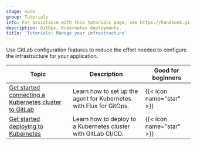```yaml
---
stage: none
group: Tutorials
info: For assistance with this tutorials page, see https://handbook.gitlab.com/handbook/product/ux/technical-writing/#assignments-to-other-projects-and-subjects.
description: GitOps, Kubernetes deployments.
title: 'Tutorials: Manage your infrastructure'
---
```


Use GitLab configuration features to reduce the effort needed to
configure the infrastructure for your application.

| Topic | Description | Good for beginners |
|-------|-------------|--------------------|
| [Get started connecting a Kubernetes cluster to GitLab](../user/clusters/agent/getting_started.md) | Learn how to set up the agent for Kubernetes with Flux for GitOps. | {{< icon name="star" >}} |
| [Get started deploying to Kubernetes](../user/clusters/agent/getting_started_deployments.md) | Learn how to deploy to a Kubernetes cluster with GitLab CI/CD. | {{< icon name="star" >}} |
